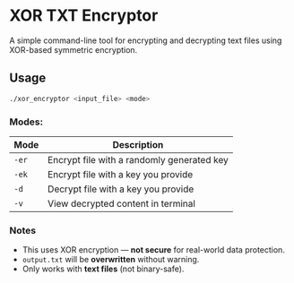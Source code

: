 # XOR TXT Encryptor
A simple command-line tool for encrypting and decrypting text files using XOR-based symmetric encryption.

## Usage

```bash
./xor_encryptor <input_file> <mode>
```

### Modes:

| Mode  | Description                                |
| ----- | ------------------------------------------ |
| `-er` | Encrypt file with a randomly generated key |
| `-ek` | Encrypt file with a key you provide        |
| `-d`  | Decrypt file with a key you provide        |
| `-v`  | View decrypted content in terminal         |

### Notes

* This uses XOR encryption — **not secure** for real-world data protection.
* `output.txt` will be **overwritten** without warning.
* Only works with **text files** (not binary-safe).
